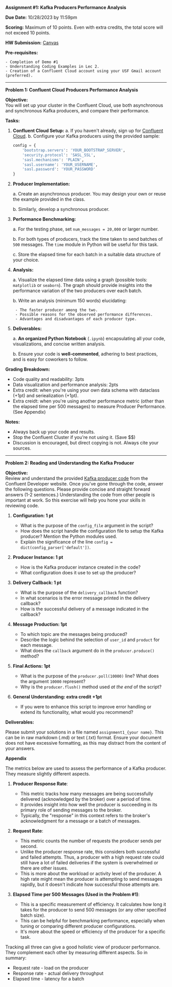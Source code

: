 **Assignment #1: Kafka Producers Performance Analysis**

**Due Date:** 10/28/2023 by 11:59pm

**Scoring:** Maximum of 10 points. Even with extra credits, the total score will not exceed 10 points.

**HW Submission:** [Canvas](https://usfca.instructure.com/courses/1617043/assignments/7365180)

**Pre-requisites:**

    - Completion of Demo #1
    - Understanding Coding Examples in Lec 2. 
    - Creation of a Confluent Cloud account using your USF Gmail account (preferred).

---

**Problem 1: Confluent Cloud Producers Performance Analysis**

**Objective:**  
You will set up your cluster in the Confluent Cloud, use both asynchronous and synchronous Kafka producers, and compare their performance.

**Tasks:**

1. **Confluent Cloud Setup:**
    a. If you haven't already, sign up for [Confluent Cloud](https://www.confluent.io/confluent-cloud/).
    b. Configure your Kafka producers using the provided sample:
    ```python
    config = {
        'bootstrap.servers': 'YOUR_BOOTSTRAP_SERVER',
        'security.protocol': 'SASL_SSL',
        'sasl.mechanisms': 'PLAIN',
        'sasl.username': 'YOUR_USERNAME',
        'sasl.password': 'YOUR_PASSWORD'
    }
    ```

2. **Producer Implementation:**
   
    a. Create an asynchronous producer. You may design your own or reuse the example provided in the class.

    b. Similarly, develop a synchronous producer.

3. **Performance Benchmarking:**

    a. For the testing phase, set `num_messages = 20,000` or larger number.

    b. For both types of producers, track the time taken to send batches of `500` messages. The `time` module in Python will be useful for this task.

    c. Store the elapsed time for each batch in a suitable data structure of your choice.

4. **Analysis:**

    a. Visualize the elapsed time data using a graph (possible tools: `matplotlib` or `seaborn`). The graph should provide insights into the performance variation of the two producers over each batch.

    b. Write an analysis (minimum 150 words) elucidating:

        - The faster producer among the two.
        - Possible reasons for the observed performance differences.
        - Advantages and disadvantages of each producer type.

5. **Deliverables:**

    a. **An organized Python Notebook** (`.ipynb`) encapsulating all your code, visualizations, and concise written analysis.

    b. Ensure your code is **well-commented**, adhering to best practices, and is easy for coworkers to follow.

**Grading Breakdown:**

- Code quality and readability: 3pts
- Data visualization and performance analysis: 2pts
- Extra credit: when you're using your own data schema with dataclass (+1pt) and seriealization (+1pt).
- Extra creidt: when you're using another performance metric (other than the elapsed time per 500 messages) to measure Producer Performance. (See Appendix) 

**Notes:** 

  - Always back up your code and results.
  - Stop the Confluent Cluster if you're not using it. (Save $$)
  - Discussion is encouraged, but direct copying is not. Always cite your sources.

--- 

**Problem 2: Reading and Understanding the Kafka Producer**

**Objective:**  
Review and understand the provided [Kafka producer code](https://developer.confluent.io/get-started/python/#build-producer) from the Confluent Developer website. Once you've gone through the code, answer the following questions. Please provide concise and straight forward answers (1-2 sentences.) Understanding the code from other people is important at work. So this exercise will help you hone your skills in reviewing code.

1. **Configuration: 1 pt**
    - What is the purpose of the `config_file` argument in the script?
    - How does the script handle the configuration file to setup the Kafka producer? Mention the Python modules used.
    - Explain the significance of the line `config = dict(config_parser['default'])`.

2. **Producer Instance: 1 pt**
    - How is the Kafka producer instance created in the code?
    - What configuration does it use to set up the producer?

3. **Delivery Callback: 1 pt**
    - What is the purpose of the `delivery_callback` function?
    - In what scenarios is the error message printed in the delivery callback?
    - How is the successful delivery of a message indicated in the callback?

4. **Message Production: 1pt**
    - To which topic are the messages being produced?
    - Describe the logic behind the selection of `user_id` and `product` for each message.
    - What does the `callback` argument do in the `producer.produce()` method?

5. **Final Actions: 1pt**
    - What is the purpose of the `producer.poll(10000)` line? What does the argument `10000` represent?
    - Why is the `producer.flush()` method used *at the end* of the script?

6. **General Understanding: extra credit +1pt**
    - If you were to enhance this script to improve error handling or extend its functionality, what would you recommend?

**Deliverables:**

Please submit your solutions in a file named `assignment1_{your name}`. This can be in raw markdown (.md) or text (.txt) format. Ensure your document does not have excessive formatting, as this may distract from the content of your answers.


**Appendix** 

The metrics below are used to assess the performance of a Kafka producer. They measure slightly different aspects. 

1. **Producer Response Rate**:
   - This metric tracks how many messages are being successfully delivered (acknowledged by the broker) over a period of time.
   - It provides insight into how well the producer is succeeding in its primary role of sending messages to the broker.
   - Typically, the "response" in this context refers to the broker's acknowledgment for a message or a batch of messages.

2. **Request Rate**:
   - This metric counts the number of requests the producer sends per second.
   - Unlike the producer response rate, this considers both successful and failed attempts. Thus, a producer with a high request rate could still have a lot of failed deliveries if the system is overwhelmed or there are other issues.
   - This is more about the workload or activity level of the producer. A high rate might mean the producer is attempting to send messages rapidly, but it doesn't indicate how successful those attempts are.

3. **Elapsed Time per 500 Messages (Used in the Problem #1)**:
   - This is a specific measurement of efficiency. It calculates how long it takes for the producer to send 500 messages (or any other specified batch size).
   - This can be helpful for benchmarking performance, especially when tuning or comparing different producer configurations.
   - It's more about the speed or efficiency of the producer for a specific task.

Tracking all three can give a good holistic view of producer performance. They complement each other by measuring different aspects. So in summary:

- Request rate - load on the producer
- Response rate - actual delivery throughput
- Elapsed time - latency for a batch
